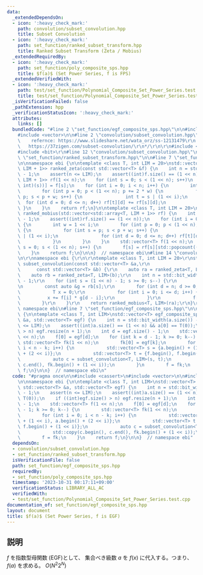 ```yaml
---
data:
  _extendedDependsOn:
  - icon: ':heavy_check_mark:'
    path: convolution/subset_convolution.hpp
    title: Subset Convolution
  - icon: ':heavy_check_mark:'
    path: set_function/ranked_subset_transform.hpp
    title: Ranked Subset Transform (Zeta / Mobius)
  _extendedRequiredBy:
  - icon: ':heavy_check_mark:'
    path: set_function/poly_composite_sps.hpp
    title: $f(a)$ (Set Power Series, f is FPS)
  _extendedVerifiedWith:
  - icon: ':heavy_check_mark:'
    path: test/set_function/Polynomial_Composite_Set_Power_Series.test.cpp
    title: test/set_function/Polynomial_Composite_Set_Power_Series.test.cpp
  _isVerificationFailed: false
  _pathExtension: hpp
  _verificationStatusIcon: ':heavy_check_mark:'
  attributes:
    links: []
  bundledCode: "#line 2 \"set_function/egf_composite_sps.hpp\"\n\n#include <cassert>\n\
    #include <vector>\n\n#line 2 \"convolution/subset_convolution.hpp\"\n\r\n/*\r\n\
    \    refernce: https://www.slideshare.net/wata_orz/ss-12131479\r\n           \
    \   https://37zigen.com/subset-convolution/\r\n*/\r\n\r\n#include <array>\r\n\
    #include <bit>\r\n#line 12 \"convolution/subset_convolution.hpp\"\n\r\n#line 2\
    \ \"set_function/ranked_subset_transform.hpp\"\n\n#line 7 \"set_function/ranked_subset_transform.hpp\"\
    \n\nnamespace ebi {\n\ntemplate <class T, int LIM = 20>\nstd::vector<std::array<T,\
    \ LIM + 1>> ranked_zeta(const std::vector<T> &f) {\n    int n = std::bit_width(f.size())\
    \ - 1;\n    assert(n <= LIM);\n    assert((int)f.size() == (1 << n));\n    std::vector<std::array<T,\
    \ LIM + 1>> rf(1 << n);\n    for (int s = 0; s < (1 << n); s++)\n        rf[s][std::popcount((unsigned\
    \ int)(s))] = f[s];\n    for (int i = 0; i < n; i++) {\n        int w = 1 << i;\n\
    \        for (int p = 0; p < (1 << n); p += 2 * w) {\n            for (int s =\
    \ p; s < p + w; s++) {\n                int t = s | (1 << i);\n              \
    \  for (int d = 0; d <= n; d++) rf[t][d] += rf[s][d];\n            }\n       \
    \ }\n    }\n    return rf;\n}\n\ntemplate <class T, int LIM = 20>\nstd::vector<T>\
    \ ranked_mobius(std::vector<std::array<T, LIM + 1>> rf) {\n    int n = std::bit_width(rf.size())\
    \ - 1;\n    assert((int)rf.size() == (1 << n));\n    for (int i = 0; i < n; i++)\
    \ {\n        int w = 1 << i;\n        for (int p = 0; p < (1 << n); p += 2 * w)\
    \ {\n            for (int s = p; s < p + w; s++) {\n                int t = s\
    \ | (1 << i);\n                for (int d = 0; d <= n; d++) rf[t][d] -= rf[s][d];\n\
    \            }\n        }\n    }\n    std::vector<T> f(1 << n);\n    for (int\
    \ s = 0; s < (1 << n); s++) {\n        f[s] = rf[s][std::popcount((unsigned int)(s))];\n\
    \    }\n    return f;\n}\n\n}  // namespace ebi\n#line 14 \"convolution/subset_convolution.hpp\"\
    \n\r\nnamespace ebi {\r\n\r\ntemplate <class T, int LIM = 20>\r\nstd::vector<T>\
    \ subset_convolution(const std::vector<T> &a,\r\n                            \
    \      const std::vector<T> &b) {\r\n    auto ra = ranked_zeta<T, LIM>(a);\r\n\
    \    auto rb = ranked_zeta<T, LIM>(b);\r\n    int n = std::bit_width(a.size())\
    \ - 1;\r\n    for (int s = (1 << n) - 1; s >= 0; s--) {\r\n        auto &f = ra[s];\r\
    \n        const auto &g = rb[s];\r\n        for (int d = n; d >= 0; d--) {\r\n\
    \            T x = 0;\r\n            for (int i = 0; i <= d; i++) {\r\n      \
    \          x += f[i] * g[d - i];\r\n            }\r\n            f[d] = x;\r\n\
    \        }\r\n    }\r\n    return ranked_mobius<T, LIM>(ra);\r\n}\r\n\r\n}  //\
    \ namespace ebi\n#line 7 \"set_function/egf_composite_sps.hpp\"\n\nnamespace ebi\
    \ {\n\ntemplate <class T, int LIM>\nstd::vector<T> egf_composite_sps(const std::vector<T>\
    \ &a, std::vector<T> egf) {\n    int n = std::bit_width(a.size()) - 1;\n    assert(n\
    \ <= LIM);\n    assert((int)a.size() == (1 << n) && a[0] == T(0));\n    if ((int)egf.size()\
    \ > n) egf.resize(n + 1);\n    int d = egf.size() - 1;\n    std::vector<T> f(1\
    \ << n);\n    f[0] = egf[d];\n    for (int k = d - 1; k >= 0; k--) {\n       \
    \ std::vector<T> fk(1 << n);\n        fk[0] = egf[k];\n        for (int i = 0;\
    \ i < n - k; i++) {\n            std::vector<T> s = {a.begin() + (1 << i), a.begin()\
    \ + (2 << i)};\n            std::vector<T> t = {f.begin(), f.begin() + (1 << i)};\n\
    \            auto c = subset_convolution<T, LIM>(s, t);\n            std::copy(c.begin(),\
    \ c.end(), fk.begin() + (1 << i));\n        }\n        f = fk;\n    }\n    return\
    \ f;\n}\n\n}  // namespace ebi\n"
  code: "#pragma once\n\n#include <cassert>\n#include <vector>\n\n#include \"../convolution/subset_convolution.hpp\"\
    \n\nnamespace ebi {\n\ntemplate <class T, int LIM>\nstd::vector<T> egf_composite_sps(const\
    \ std::vector<T> &a, std::vector<T> egf) {\n    int n = std::bit_width(a.size())\
    \ - 1;\n    assert(n <= LIM);\n    assert((int)a.size() == (1 << n) && a[0] ==\
    \ T(0));\n    if ((int)egf.size() > n) egf.resize(n + 1);\n    int d = egf.size()\
    \ - 1;\n    std::vector<T> f(1 << n);\n    f[0] = egf[d];\n    for (int k = d\
    \ - 1; k >= 0; k--) {\n        std::vector<T> fk(1 << n);\n        fk[0] = egf[k];\n\
    \        for (int i = 0; i < n - k; i++) {\n            std::vector<T> s = {a.begin()\
    \ + (1 << i), a.begin() + (2 << i)};\n            std::vector<T> t = {f.begin(),\
    \ f.begin() + (1 << i)};\n            auto c = subset_convolution<T, LIM>(s, t);\n\
    \            std::copy(c.begin(), c.end(), fk.begin() + (1 << i));\n        }\n\
    \        f = fk;\n    }\n    return f;\n}\n\n}  // namespace ebi"
  dependsOn:
  - convolution/subset_convolution.hpp
  - set_function/ranked_subset_transform.hpp
  isVerificationFile: false
  path: set_function/egf_composite_sps.hpp
  requiredBy:
  - set_function/poly_composite_sps.hpp
  timestamp: '2023-10-31 00:17:11+09:00'
  verificationStatus: LIBRARY_ALL_AC
  verifiedWith:
  - test/set_function/Polynomial_Composite_Set_Power_Series.test.cpp
documentation_of: set_function/egf_composite_sps.hpp
layout: document
title: $f(a)$ (Set Power Series, f is EGF)
---
```


## 説明

$f$ を指数型母関数 (EGF)として、 集合べき級数 $a$ を $f(x)$ に代入する。つまり、$f(a)$ を求める。 $O(N^2 2^N)$